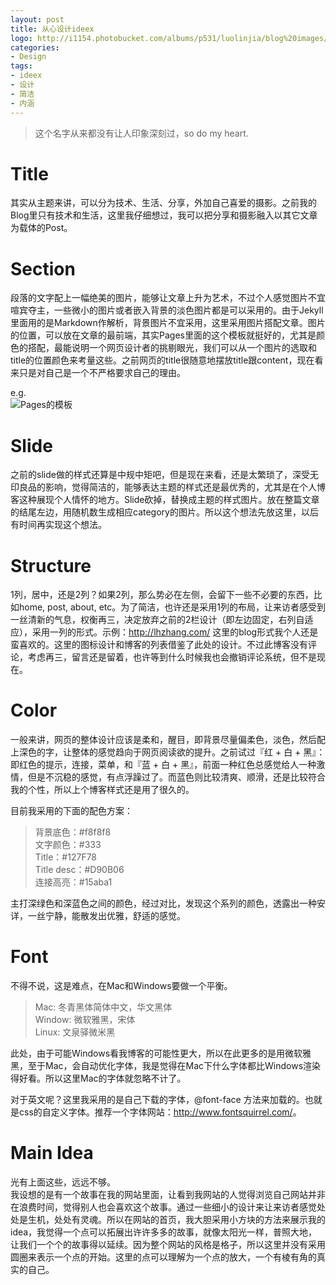 ```yaml
---
layout: post
title: 从心设计ideex
logo: http://i1154.photobucket.com/albums/p531/luolinjia/blog%20images/title_zps31f49f82.png
categories:
- Design
tags:
- ideex
- 设计
- 简洁
- 内涵
---
```


> 这个名字从来都没有让人印象深刻过，so do my heart.   

# Title  
其实从主题来讲，可以分为技术、生活、分享，外加自己喜爱的摄影。之前我的Blog里只有技术和生活，这里我仔细想过，我可以把分享和摄影融入以其它文章为载体的Post。

# Section  
段落的文字配上一幅绝美的图片，能够让文章上升为艺术，不过个人感觉图片不宜喧宾夺主，一些微小的图片或者嵌入背景的淡色图片都是可以采用的。由于Jekyll里面用的是Markdown作解析，背景图片不宜采用，这里采用图片搭配文章。图片的位置，可以放在文章的最前端，其实Pages里面的这个模板就挺好的，尤其是颜色的搭配，最能说明一个网页设计者的挑剔眼光，我们可以从一个图片的选取和title的位置颜色来考量这些。之前网页的title很随意地摆放title跟content，现在看来只是对自己是一个不严格要求自己的理由。  

e.g.  
![Pages的模板](http://i1154.photobucket.com/albums/p531/luolinjia/blog%20images/Snip20141001_1_zps96d48516.png)

# Slide  
之前的slide做的样式还算是中规中矩吧，但是现在来看，还是太繁琐了，深受无印良品的影响，觉得简洁的，能够表达主题的样式还是最优秀的，尤其是在个人博客这种展现个人情怀的地方。Slide砍掉，替换成主题的样式图片。放在整篇文章的结尾左边，用随机数生成相应category的图片。所以这个想法先放这里，以后有时间再实现这个想法。     

# Structure  
1列，居中，还是2列？如果2列，那么势必在左侧，会留下一些不必要的东西，比如home, post, about, etc。为了简洁，也许还是采用1列的布局，让来访者感受到一丝清新的气息，权衡再三，决定放弃之前的2栏设计（即左边固定，右列自适应），采用一列的形式。示例：<http://lhzhang.com/> 这里的blog形式我个人还是蛮喜欢的。这里的图标设计和博客的列表借鉴了此处的设计。不过此博客没有评论，考虑再三，留言还是留着，也许等到什么时候我也会撤销评论系统，但不是现在。  

# Color  
一般来讲，网页的整体设计应该是柔和，醒目，即背景尽量偏柔色，淡色，然后配上深色的字，让整体的感觉趋向于网页阅读欲的提升。之前试过『红 + 白 + 黑』：即红色的提示，连接，菜单，和『蓝 + 白 + 黑』，前面一种红色总感觉给人一种激情，但是不沉稳的感觉，有点浮躁过了。而蓝色则比较清爽、顺滑，还是比较符合我的个性，所以上个博客样式还是用了很久的。  

目前我采用的下面的配色方案：  

> 背景底色：#f8f8f8  
> 文字颜色：#333  
> Title：#127F78  
> Title desc：#D90B06  
> 连接高亮：#15aba1  

主打深绿色和深蓝色之间的颜色，经过对比，发现这个系列的颜色，透露出一种安详，一丝宁静，能散发出优雅，舒适的感觉。  

# Font  
不得不说，这是难点，在Mac和Windows要做一个平衡。  

> Mac: 冬青黑体简体中文，华文黑体    
> Window: 微软雅黑，宋体  
> Linux: 文泉驿微米黑  

此处，由于可能Windows看我博客的可能性更大，所以在此更多的是用微软雅黑，至于Mac，会自动优化字体，我是觉得在Mac下什么字体都比Windows渲染得好看。所以这里Mac的字体就忽略不计了。  

对于英文呢？这里我采用的是自己下载的字体，@font-face 方法来加载的。也就是css的自定义字体。推荐一个字体网站：<http://www.fontsquirrel.com/>。  

# Main Idea  
光有上面这些，远远不够。  
我设想的是有一个故事在我的网站里面，让看到我网站的人觉得浏览自己网站并非在浪费时间，觉得别人也会喜欢这个故事。通过一些细小的设计来让来访者感觉处处是生机，处处有灵魂。所以在网站的首页，我大胆采用小方块的方法来展示我的idea，我觉得一个点可以拓展出许许多多的故事，就像太阳光一样，普照大地，让我们一个个的故事得以延续。因为整个网站的风格是格子，所以这里并没有采用圆圈来表示一个点的开始。这里的点可以理解为一个点的放大，一个有棱有角的真实的自己。  
